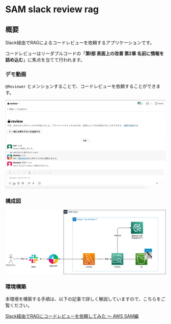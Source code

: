 # SAM slack review rag

## 概要

Slack経由でRAGによるコードレビューを依頼するアプリケーションです。

コードレビューはリーダブルコードの「**第Ⅰ部 表面上の改善 第2章 名前に情報を詰め込む**」に焦点を当てて行われます。

### デモ動画

`@Reviewer` とメンションすることで、コードレビューを依頼することができます。

![デモ動画](images/デモ動画.gif)

### 構成図

![構成図](images/構成図.png)

### 環境構築

本環境を構築する手順は、以下の記事で詳しく解説していますので、こちらをご覧ください。

[Slack経由でRAGにコードレビューを依頼してみた 〜 AWS SAM編](https://qiita.com/sakes9/items/6655c1de123c6511b25c)